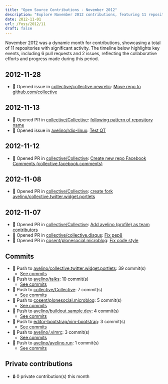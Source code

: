 ```yaml
---
title: "Open Source Contributions - November 2012"
description: "Explore November 2012 contributions, featuring 11 repositories and impactful developments, including 6 pull requests and 2 issues."
date: 2012-11-01
url: /foss/2012/11
draft: false
---
```


November 2012 was a dynamic month for contributions, showcasing a total of 11 repositories with significant activity. The timeline below highlights key events, including 6 pull requests and 2 issues, reflecting the collaborative efforts and progress made during this period.

## 2012-11-28

- 🐛 Opened issue in [collective/collective.newrelic](https://github.com/collective/collective.newrelic): [Move repo to github.com/collective](https://github.com/collective/collective.newrelic/issues/4)

## 2012-11-13

- 🔀 Opened PR in [collective/Collective](https://github.com/collective/Collective): [following pattern of repository name](https://github.com/collective/Collective/pull/551)
- 🐛 Opened issue in [avelino/rdio-linux](https://github.com/avelino/rdio-linux): [Test QT](https://github.com/avelino/rdio-linux/issues/9)

## 2012-11-12

- 🔀 Opened PR in [collective/Collective](https://github.com/collective/Collective): [Create new repo Facebook Comments (collective.facebook.comments)](https://github.com/collective/Collective/pull/550)

## 2012-11-08

- 🔀 Opened PR in [collective/Collective](https://github.com/collective/Collective): [create fork avelino/collective.twitter.widget.portlets](https://github.com/collective/Collective/pull/548)

## 2012-11-07

- 🔀 Opened PR in [collective/Collective](https://github.com/collective/Collective): [Add avelino (profile) as team contributors](https://github.com/collective/Collective/pull/545)
- 🔀 Opened PR in [collective/collective.disqus](https://github.com/collective/collective.disqus): [Fix pep8](https://github.com/collective/collective.disqus/pull/7)
- 🔀 Opened PR in [cosent/plonesocial.microblog](https://github.com/cosent/plonesocial.microblog): [Fix code style](https://github.com/cosent/plonesocial.microblog/pull/3)

## Commits

- 🔨 Push to [avelino/collective.twitter.widget.portlets](https://github.com/avelino/collective.twitter.widget.portlets): 39 commit(s)
  - [See commits](https://github.com/avelino/collective.twitter.widget.portlets/commits?author=avelino&since=2012-11-01T00:00:00Z&until=2012-11-30T23:59:59Z)
- 🔨 Push to [avelino/talks](https://github.com/avelino/talks): 10 commit(s)
  - [See commits](https://github.com/avelino/talks/commits?author=avelino&since=2012-11-01T00:00:00Z&until=2012-11-30T23:59:59Z)
- 🔨 Push to [collective/Collective](https://github.com/collective/Collective): 7 commit(s)
  - [See commits](https://github.com/collective/Collective/commits?author=avelino&since=2012-11-01T00:00:00Z&until=2012-11-30T23:59:59Z)
- 🔨 Push to [cosent/plonesocial.microblog](https://github.com/cosent/plonesocial.microblog): 5 commit(s)
  - [See commits](https://github.com/cosent/plonesocial.microblog/commits?author=avelino&since=2012-11-01T00:00:00Z&until=2012-11-30T23:59:59Z)
- 🔨 Push to [avelino/buildout.sample.dev](https://github.com/avelino/buildout.sample.dev): 4 commit(s)
  - [See commits](https://github.com/avelino/buildout.sample.dev/commits?author=avelino&since=2012-11-01T00:00:00Z&until=2012-11-30T23:59:59Z)
- 🔨 Push to [editor-bootstrap/vim-bootstrap](https://github.com/editor-bootstrap/vim-bootstrap): 3 commit(s)
  - [See commits](https://github.com/editor-bootstrap/vim-bootstrap/commits?author=avelino&since=2012-11-01T00:00:00Z&until=2012-11-30T23:59:59Z)
- 🔨 Push to [avelino/.vimrc](https://github.com/avelino/.vimrc): 3 commit(s)
  - [See commits](https://github.com/avelino/.vimrc/commits?author=avelino&since=2012-11-01T00:00:00Z&until=2012-11-30T23:59:59Z)
- 🔨 Push to [avelino/avelino.run](https://github.com/avelino/avelino.run): 1 commit(s)
  - [See commits](https://github.com/avelino/avelino.run/commits?author=avelino&since=2012-11-01T00:00:00Z&until=2012-11-30T23:59:59Z)

## Private contributions

- 🔒 0 private contribution(s) this month

